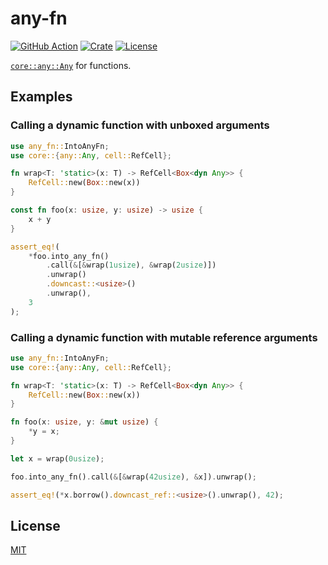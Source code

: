 # any-fn

[![GitHub Action](https://img.shields.io/github/actions/workflow/status/raviqqe/any-fn/test.yaml?branch=main&style=flat-square)](https://github.com/raviqqe/any-fn/actions)
[![Crate](https://img.shields.io/crates/v/any-fn.svg?style=flat-square)](https://crates.io/crates/any-fn)
[![License](https://img.shields.io/github/license/raviqqe/any-fn.svg?style=flat-square)](LICENSE)

[`core::any::Any`](https://doc.rust-lang.org/stable/core/any/trait.Any.html) for functions.

## Examples

### Calling a dynamic function with unboxed arguments

```rust
use any_fn::IntoAnyFn;
use core::{any::Any, cell::RefCell};

fn wrap<T: 'static>(x: T) -> RefCell<Box<dyn Any>> {
    RefCell::new(Box::new(x))
}

const fn foo(x: usize, y: usize) -> usize {
    x + y
}

assert_eq!(
    *foo.into_any_fn()
        .call(&[&wrap(1usize), &wrap(2usize)])
        .unwrap()
        .downcast::<usize>()
        .unwrap(),
    3
);
```

### Calling a dynamic function with mutable reference arguments

```rust
use any_fn::IntoAnyFn;
use core::{any::Any, cell::RefCell};

fn wrap<T: 'static>(x: T) -> RefCell<Box<dyn Any>> {
    RefCell::new(Box::new(x))
}

fn foo(x: usize, y: &mut usize) {
    *y = x;
}

let x = wrap(0usize);

foo.into_any_fn().call(&[&wrap(42usize), &x]).unwrap();

assert_eq!(*x.borrow().downcast_ref::<usize>().unwrap(), 42);
```

## License

[MIT](LICENSE)
